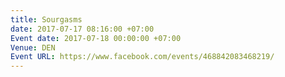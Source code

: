 ```yaml
---
title: Sourgasms
date: 2017-07-17 08:16:00 +07:00
Event date: 2017-07-18 00:00:00 +07:00
Venue: DEN
Event URL: https://www.facebook.com/events/468842083468219/
---
```


